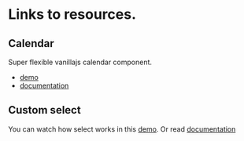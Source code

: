 # Links to resources.

## Calendar 

Super flexible vanillajs calendar component.

* [demo](http://neformal13.github.io/TeamvoyFrontend/javascript/calendar)
* [documentation](http://neformal13.github.io/TeamvoyFrontend/javascript/calendar/documentation/)

## Custom select 
 You can watch how select works in this [demo](http://neformal13.github.io/TeamvoyFrontend/javascript/select).
 Or read [documentation](http://neformal13.github.io/TeamvoyFrontend/javascript/select/documentation)
